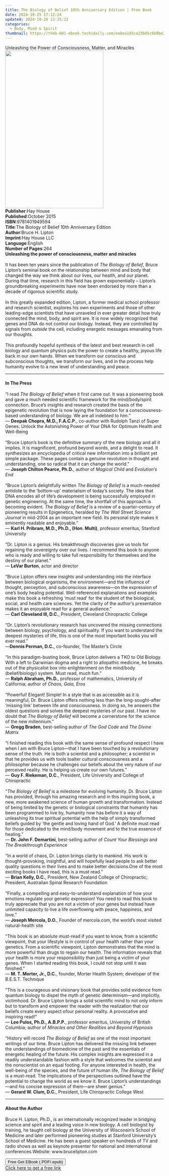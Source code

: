 ```yaml
---
title: The Biology of Belief 10th Anniversary Edition | Free Book
date: 2024-10-25 17:12:24
updated: 2024-10-26 12:25:22
categories:
  - Body, Mind & Spirit
thumbnail: https://thmb-001-ebook.techidaily.com/ee8ea185ce23b85c6b8be2e6f94a2542f60a4e8a6bd85336debe303d5465febc.jpg
---
```

<main id="book-container">
  <div class="flex flex-col">
    <div class="book-brief flex-1 py-6 px-4 sm:p-6 md:py-10 md:px-8">
      <!-- brief-->
      <div class="book-brief-main">
        Unleashing the Power of Consciousness, Matter, and Miracles
      </div>
    </div>
    <div
      class="book-meta-info flex-1 grid gap-4 col-start-1 col-end-3 row-start-1 sm:mb-6 sm:grid-cols-4 lg:gap-6 lg:col-start-2 lg:row-end-6 lg:row-span-6 lg:mb-0"
    >
      <div
        class="book-meta-info-left place-content-center mt-4 p-4 text-sm leading-6 col-start-2 col-span-2 dark:text-slate-400"
      >
        <img
          class="w-full h-500 object-cover rounded-lg sm:h-255 sm:col-span-2 lg:col-span-full"
          src="https://img-001-ebook.techidaily.com/03d3d3bf8c5ebbb7f2ffb582e047ac2c1a60717c909bde6ea03125d7f70a47d8.jpg"
          alt=""
          width="312"
          height="500"
        />
      </div>
      <div
        class="book-meta-info-right mt-2 col-start-1 row-start-2 col-span-3 self-center"
      >
        <!-- meta data  -->
        <div class="flex flex-col px-4 md:px-8">
          <div class="flex-1">
            <strong>Publisher</strong>:<span class="px-2">Hay House</span>
          </div>
          <div class="flex-1">
            <strong>Published</strong>:<span class="px-2">October 2015</span>
          </div>
          <div class="flex-1">
            <strong>ISBN</strong>:<span class="px-2">9781401949594</span>
          </div>
          <div class="flex-1">
            <strong>Title</strong>:<span class="px-2"
              >The Biology of Belief 10th Anniversary Edition</span
            >
          </div>
          <div class="flex-1">
            <strong>Author</strong>:<span class="px-2">Bruce H. Lipton</span>
          </div>
          <div class="flex-1">
            <strong>Imprint</strong>:<span class="px-2">Hay House LLC</span>
          </div>
          <div class="flex-1">
            <strong>Language</strong>:<span class="px-2">English</span>
          </div>
          <div class="flex-1">
            <strong>Number of Pages</strong>:<span class="px-2">264</span>
          </div>
        </div>
      </div>
    </div>
    <div class="book-description flex-1 py-6 px-4 sm:p-6 md:py-10 md:px-8">
      <div class="book-description-main">
        <div accordion-content="" id="description">
          <b>Unleashing the power of consciousness, matter and miracles<br /></b
          ><br />It has been ten years since the publication of
          <i>The Biology of Belief</i>, Bruce Lipton’s seminal book on the
          relationship between mind and body that changed the way we think about
          our lives, our health, and our planet. During that time, research in
          this field has grown exponentially – Lipton’s groundbreaking
          experiments have now been endorsed by more than a decade of rigorous
          scientific study.<br /><br />In this greatly expanded edition, Lipton,
          a former medical school professor and research scientist, explores his
          own experiments and those of other leading-edge scientists that have
          unraveled in ever greater detail how truly connected the mind, body,
          and spirit are. It is now widely recognized that genes and DNA do not
          control our biology. Instead, they are controlled by signals from
          <i>outside</i> the cell, including energetic messages emanating from
          our thoughts.<br /><br />This profoundly hopeful synthesis of the
          latest and best research in cell biology and quantum physics puts the
          power to create a healthy, joyous life back in our own hands. When we
          transform our conscious and subconscious thoughts, we transform our
          lives, and in the process help humanity evolve to a new level of
          understanding and peace.
        </div>
        <div class="accordion-fader"></div>
      </div>
    </div>
    <div class="book-excerpts flex-1 py-6 px-4 sm:p-6 md:py-10 md:px-8">
      <!-- excerpts-->
      <div class="book-excerpts-main">
        <hr />
        <h4 class="placeholder placeholder-heading">
          <span>In The Press</span>
        </h4>
        <p>
          “I read <i>The Biology of Belief</i> when it first came out. It was a
          pioneering book and gave a much needed scientific framework for the
          mind/body/spirit connection. Bruce’s insights and research created the
          basis of the epigenetic revolution that is now laying the foundation
          for a consciousness-based understanding of biology. We are all
          indebted to him.”<br />— <b>Deepak Chopra, M.D., F.A.C.P.</b>,
          co-author with Rudolph Tanzi of Super Genes: Unlock the Astonishing
          Power of Your DNA for Optimum Health and Well-Being<br /><br />“Bruce
          Lipton’s book is the definitive summary of the new biology and all it
          implies. It is magnificent, profound beyond words, and a delight to
          read. It synthesizes an encyclopedia of critical new information into
          a brilliant yet simple package. These pages contain a genuine
          revolution in thought and understanding, one so radical that it can
          change the world.”<br />— <b>Joseph Chilton Pearce, Ph.D.</b>, author
          of <i>Magical Child</i> and <i>Evolution’s End<br /><br /></i>“Bruce
          Lipton’s delightfully written <i>The Biology of Belief </i>is a
          much-needed antidote to the ‘bottom-up’ materialism of today’s
          society. The idea that DNA encodes all of life’s development is being
          successfully employed in genetic engineering. At the same time, the
          shortfall of this approach is becoming evident.
          <i>The Biology of Belief&nbsp;</i>is a review of a quarter-century of
          pioneering results in Epigenetics, heralded by
          <i>The Wall Street Science Journal</i> in mid-2004 as an important new
          field. Its personal style makes it eminently readable and
          enjoyable.”<br />— <b>Karl H. Pribram, M.D., Ph.D., (Hon. Multi)</b>,
          professor emeritus, Stanford University<br /><br />“Dr. Lipton is a
          genius. His breakthrough discoveries give us tools for regaining the
          sovereignty over our lives. I recommend this book to anyone who is
          ready and willing to take full responsibility for themselves and the
          destiny of our planet.”<br />— <b>LeVar Burton</b>, actor and
          director<br /><br />“Bruce Lipton offers new insights and
          understanding into the interface between biological organisms, the
          environment—and the influence of thought, perception, and subconscious
          awareness—on the expression of one’s body healing potential.
          Well-referenced explanations and examples make this book a refreshing
          ‘must read’ for the student of the biological, social, and health care
          sciences. Yet the clarity of the author’s presentation makes it an
          enjoyable read for a general audience.”<br />—
          <b>Carl Cleveland III, D.C.</b>, President, Cleveland Chiropractic
          College<br /><br />“Dr. Lipton’s revolutionary research has uncovered
          the missing connections between biology, psychology, and spirituality.
          If you want to understand the deepest mysteries of life, this is one
          of the most important books you will ever read.”<br />—<b
            >Dennis Perman, D.C.</b
          >, co-founder, The Master’s Circle<br /><br />“In this
          paradigm-busting book, Bruce Lipton delivers a TKO to Old Biology.
          With a left to Darwinian dogma and a right to allopathic medicine, he
          breaks out of the physicalist box into enlightenment on the mind/body
          (belief/biology) system. Must read, much fun.”<br />—
          <b>Ralph Abraham, Ph.D.</b>, professor of mathematics, University of
          California; author of <i>Chaos, Gaia, Eros<br /><br /></i>“Powerful!
          Elegant! Simple! In a style that is as accessible as it is meaningful,
          Dr. Bruce Lipton offers nothing less than the long-sought–after
          ‘missing link’ between life and consciousness. In doing so, he answers
          the oldest questions and solves the deepest mysteries of our past. I
          have no doubt that <i>The Biology of Belief </i>will become a
          cornerstone for the science of the new millennium.”<br />—
          <b>Gregg Braden</b>, best-selling author of <i>The God Code </i>and
          <i>The Divine Matrix<br /><br /></i>“I finished reading this book with
          the same sense of profound respect I have when I am with Bruce
          Lipton—that I have been touched by a revolutionary sense of the truth.
          He is both a scientist and a philosopher; a scientist in that he
          provides us with tools toalter cultural consciousness and a
          philosopher because he challenges our beliefs about the very nature of
          our perceived reality. He is helping us create our own futures.”<br />—
          <b>Guy F. Riekeman, D.C.</b>, President, Life University and College
          of Chiropractic<br /><br />“<i>The Biology of Belief</i> is a
          milestone for evolving humanity. Dr. Bruce Lipton has provided,
          through his amazing research and in this inspiring book, a new, more
          awakened science of human growth and transformation. Instead of being
          limited by the genetic or biological constraints that humanity has
          been programmed to live by, humanity now has before it a way of
          unleashing its true spiritual potential with the help of simply
          transformed beliefs guided by ‘the gentle and loving hand of God.’ A
          definite must read for those dedicated to the mind/body movement and
          to the true essence of healing.”<br />— <b>Dr. John F. Demartini</b>,
          best-selling author of <i>Count Your Blessings </i>and
          <i>The Breakthrough Experience<br /><br /></i>“In a world of chaos,
          Dr. Lipton brings clarity to mankind. His work is thought-provoking,
          insightful, and will hopefully lead people to ask better quality
          questions in their lives and to make better decisions.One of the most
          exciting books I have read, this is a must read.”<br />—
          <b>Brian Kelly, D.C.</b>, President, New Zealand College of
          Chiropractic; President, Australian Spinal Research Foundation<br /><br />“Finally,
          a compelling and easy-to-understand explanation of how your emotions
          regulate your genetic expression! You need to read this book to truly
          appreciate that you are not a victim of your genes but instead have
          unlimited capacity to live a life overflowing with peace, happiness,
          and love.”<br />— <b>Joseph Mercola, D.O.</b>, Founder of mercola.com,
          the world’s most visited natural-health site<br /><br />“This book is
          an absolute must-read if you want to know, from a scientific
          viewpoint, that your lifestyle is in control of your health rather
          than your genetics. From a scientific viewpoint, Lipton demonstrates
          that the mind is more powerful than drugs to regain our health. The
          information reveals that your health is more your responsibility than
          just being a victim of your genes. When I started reading this book, I
          could not stop until it was finished.”<br />—
          <b>M. T. Morter, Jr., D.C.</b>, founder, Morter Health System;
          developer of the B.E.S.T. Technique<br /><br />“This is a courageous
          and visionary book that provides solid evidence from quantum biology
          to dispel the myth of genetic determinism—and implicitly, victimhood.
          Dr. Bruce Lipton brings a solid scientific mind to not only inform but
          to transform and empower the reader with the realization that our
          beliefs create every aspect ofour personal reality. A provocative and
          inspiring read!”<br />— <b>Lee Pulos, Ph.D., A.B.P.P.</b>, professor
          emeritus, University of British Columbia; author of
          <i>Miracles and Other Realities </i>and <i>Beyond Hypnosis</i
          ><br /><br />“History will record <i>The Biology of Belief </i>as one
          of the most important writings of our time. Bruce Lipton has delivered
          the missing link between the understandings of biomedicine of the past
          and the essentials of energetic healing of the future. His complex
          insights are expressed in a readily understandable fashion with a
          style that welcomes the scientist and the nonscientist on an equal
          footing. For anyone interested in health, the well-being of the
          species, and the future of human life, <i>The Biology of Belief </i>is
          a must-read. The implications of the perspectives outlined have the
          potential to change the world as we know it. Bruce Lipton’s
          understandings—and his concise expression of them—are sheer
          genius.”<br />— <b>Gerard W. Clum, D.C.</b>, President, Life
          Chiropractic College West
        </p>
      </div>
    </div>
    <div class="book-about-author flex-1 py-6 px-4 sm:p-6 md:py-10 md:px-8">
      <!-- about author-->
      <div class="book-main-author-main">
        <hr />
        <h4 class="placeholder placeholder-heading">
          <span>About the Author</span>
        </h4>
        <p>
          Bruce H. Lipton, Ph.D., is an internationally recognized leader in
          bridging science and spirit and a leading voice in new biology. A cell
          biologist by training, he taught cell biology at the University of
          Wisconsin’s School of Medicine and later performed pioneering studies
          at Stanford University’s School of Medicine. He has been a guest
          speaker on hundreds of TV and radio shows as well as keynote presenter
          for national and international conferences.Website:
          www.brucelipton.com
        </p>
      </div>
    </div>
    <div class="book-free-get flex-1 py-6 px-4 sm:p-6 md:py-10 md:px-8">
      <button
        id="btn-free-get"
        class="bg-blue-500 hover:bg-blue-700 text-white font-bold py-2 px-4 rounded"
      >
        Free Get EBook (.PDF/.epub)
      </button>
      <div id="countdown-display" class="px-2 text-lg mt-2"></div>
      <a
        id="free-link"
        class="hidden bg-blue-500 hover:bg-blue-700 text-white font-bold py-2 px-4 rounded"
        href="https://www.ebooks.com/en-us/book/96316648/the-biology-of-belief-10th-anniversary-edition/bruce-h-lipton/"
        target="_blank"
        >Click here to get a free link</a
      >
    </div>
    <script>
      let countdownTime = 0;
      let countdownInterval = null;
      document
        .getElementById('btn-free-get')
        .addEventListener('click', startCountdown);
      function startCountdown() {
        countdownTime = new Date().getTime() + 60000 * 3;
        countdownInterval = setInterval(updateCountdown, 1000);
        document.getElementById('btn-free-get').disabled = true;
        document
          .getElementById('btn-free-get')
          .classList.add('bg-gray-500', 'cursor-not-allowed');
      }
      function updateCountdown() {
        let currentTime = new Date().getTime();
        let timeLeft = countdownTime - currentTime;
        let secondsLeft = Math.floor(timeLeft / 1000);
        document.getElementById('countdown-display').innerHTML =
          `Remaining time: ${secondsLeft} seconds.`;
        if (secondsLeft <= 0) {
          clearInterval(countdownInterval);
          document.getElementById('btn-free-get').classList.add('hidden');
          document.getElementById('free-link').classList.remove('hidden');
          document.getElementById('countdown-display').innerHTML = '';
        }
      }
    </script>
  </div>
</main>
